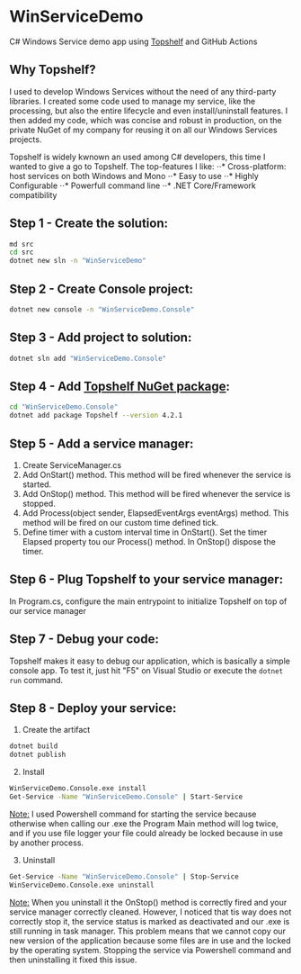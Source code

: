 # WinServiceDemo
C# Windows Service demo app using [Topshelf](http://topshelf-project.com/) and GitHub Actions

## Why Topshelf?
I used to develop Windows Services without the need of any third-party libraries. I created some code used to manage my service, like the processing, but also the entire lifecycle and even install/uninstall features. I then added my code, which was concise and robust in production, on the private NuGet of my company for reusing it on all our Windows Services projects.

Topshelf is widely kwnown an used among C# developers, this time I wanted to give a go to Topshelf. The top-features I like:
⋅⋅* Cross-platform: host services on both Windows and Mono
⋅⋅* Easy to use
⋅⋅* Highly Configurable
⋅⋅* Powerfull command line
⋅⋅* .NET Core/Framework compatibility

## Step 1 - Create the solution:
```bash
md src
cd src
dotnet new sln -n "WinServiceDemo"
```

## Step 2 - Create Console project:
```bash
dotnet new console -n "WinServiceDemo.Console"
```

## Step 3 - Add project to solution:
```bash
dotnet sln add "WinServiceDemo.Console"
```

## Step 4 - Add [Topshelf NuGet package](https://www.nuget.org/packages/topshelf/):
```bash
cd "WinServiceDemo.Console"
dotnet add package Topshelf --version 4.2.1
```
## Step 5 - Add a service manager:
1. Create ServiceManager.cs
2. Add OnStart() method. This method will be fired whenever the service is started.
3. Add OnStop() method. This method will be fired whenever the service is stopped.
4. Add Process(object sender, ElapsedEventArgs eventArgs) method. This method will be fired on our custom time defined tick.
5. Define timer with a custom interval time in OnStart(). Set the timer Elapsed property tou our Process() method. In OnStop() dispose the timer.

## Step 6 - Plug Topshelf to your service manager:
In Program.cs, configure the main entrypoint to initialize Topshelf on top of our service manager

## Step 7 - Debug your code:
Topshelf makes it easy to debug our application, which is basically a simple console app. To test it, just hit "F5" on Visual Studio or execute the `dotnet run` command.

## Step 8 - Deploy your service:
1. Create the artifact
```bash
dotnet build
dotnet publish
```
2. Install
```bash
WinServiceDemo.Console.exe install
Get-Service -Name "WinServiceDemo.Console" | Start-Service
```

<ins>Note:</ins> I used Powershell command for starting the service because otherwise when calling our .exe the Program Main method will log twice, and if you use file logger your file could already be locked because in use by another process.

3. Uninstall
```bash
Get-Service -Name "WinServiceDemo.Console" | Stop-Service
WinServiceDemo.Console.exe uninstall
```

<ins>Note:</ins> When you uninstall it the OnStop() method is correctly fired and your service manager correctly cleaned. However, I noticed that tis way does not correctly stop it, the service status is marked as deactivated and our .exe is still running in task manager. This problem means that we cannot copy our new version of the application because some files are in use and the locked by the operating system. Stopping the service via Powershell command and then uninstalling it fixed this issue.
